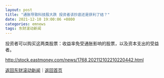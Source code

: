 ```yaml
---
layout: post
title: "通胀导致科技股大跌 投资者该抄底还是获利了结？"
date: 2021-12-10 19:00:06 +0800
categories: emnews
tags: 东财滚动新闻
---
```


投资者可以购买这两类股票：收益率免受通胀影响的股票，以及资本支出的受益者。

<http://stock.eastmoney.com/news/1768,202112102210220442.html>

[返回东财滚动新闻](//finews.withounder.com/emnews/)｜[返回首页](//finews.withounder.com/)